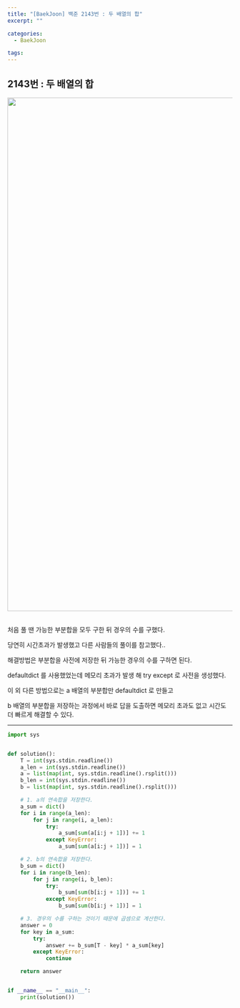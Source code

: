 ```yaml
---
title: "[BaekJoon] 백준 2143번 : 두 배열의 합"
excerpt: ""

categories:
  - BaekJoon

tags:
---
```


## 2143번 : 두 배열의 합

<center><img width="1150" alt="" src="https://user-images.githubusercontent.com/54533309/127441741-9487e1cf-d6b1-48c0-ac04-87140400b174.png">
</center>

<br>

처음 풀 땐 가능한 부분합을 모두 구한 뒤 경우의 수를 구했다.

당연히 시간초과가 발생했고 다른 사람들의 풀이를 참고했다..

해결방법은 부분합을 사전에 저장한 뒤 가능한 경우의 수를 구하면 된다.

defaultdict 를 사용했었는데 메모리 초과가 발생 해 try except 로 사전을 생성했다.

이 외 다른 방법으로는 a 배열의 부분합만 defaultdict 로 만들고

b 배열의 부분합을 저장하는 과정에서 바로 답을 도출하면 메모리 초과도 없고 시간도 더 빠르게 해결할 수 있다.

---

```python
import sys


def solution():
    T = int(sys.stdin.readline())
    a_len = int(sys.stdin.readline())
    a = list(map(int, sys.stdin.readline().rsplit()))
    b_len = int(sys.stdin.readline())
    b = list(map(int, sys.stdin.readline().rsplit()))

    # 1. a의 연속합을 저장한다.
    a_sum = dict()
    for i in range(a_len):
        for j in range(i, a_len):
            try:
                a_sum[sum(a[i:j + 1])] += 1
            except KeyError:
                a_sum[sum(a[i:j + 1])] = 1

    # 2. b의 연속합을 저장한다.
    b_sum = dict()
    for i in range(b_len):
        for j in range(i, b_len):
            try:
                b_sum[sum(b[i:j + 1])] += 1
            except KeyError:
                b_sum[sum(b[i:j + 1])] = 1

    # 3. 경우의 수를 구하는 것이기 때문에 곱셈으로 계산한다.
    answer = 0
    for key in a_sum:
        try:
            answer += b_sum[T - key] * a_sum[key]
        except KeyError:
            continue

    return answer


if __name__ == "__main__":
    print(solution())
```

<br>